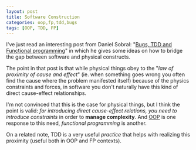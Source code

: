 ```yaml
---
layout: post
title: Software Construction
categories: oop,fp,tdd,bugs
tags: [OOP, TDD, FP]
---
```


I've just read an interesting post from Daniel Sobral: "[Bugs, TDD and Functional programming](https://dcsobral.blogspot.com.br/2012/09/bugs-tdd-and-functional-programming.html)" in which he gives some ideas on how to bridge the gap between software and physical constructs.

The point in that post is that while physical things obey to the "*law of proximity of cause and effect*" (ie. when something goes wrong you often find the cause where the problem manifested itself) because of the physics constraints and forces, in software you don't naturally have this kind of direct cause-effect relationships. 

I'm not convinced that this is the case for physical things, but I think the point is valid: *for introducing direct cause-effect relations, you need to introduce constraints* in order to **manage complexity**. And [OOP](oop,fp,alan-kay/2012/08/16/true-oop.html) is one response to this need, *functional programming* is another.

On a related note, TDD is a very useful *practice* that helps with realizing this proximity (useful both in OOP and FP contexts).
